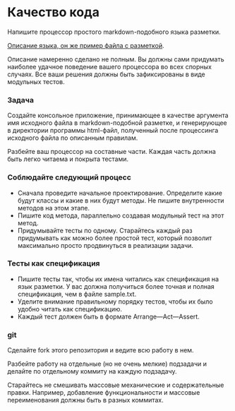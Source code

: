 # Качество кода


Напишите процессор простого markdown-подобного языка разметки.

[Описание языка, он же пример файла с разметкой](Markdown/sample.md).

Описание намеренно сделано не полным.
Вы должны сами придумать наиболее удачное поведение вашего процессора во всех спорных случаях.
Все ваши решения должны быть зафиксированы в виде модульных тестов.

### Задача

Создайте консольное приложение, принимающее в качестве аргумента имя исходного файла в markdown-подобной разметке, 
и генерирующее в директории программы html-файл, полученный после процессинга исходного файла по описанным правилам.

Разбейте ваш процессор на составные части. Каждая часть должна быть легко читаема и покрыта тестами.

### Соблюдайте следующий процесс
* Сначала проведите начальное проектирование. Определите какие будут классы и какие в них будут методы. Не пишите внутренности методов на этом этапе.
* Пишите код метода, параллельно создавая модульный тест на этот метод.
* Придумывайте тесты по одному. Старайтесь каждый раз придумывать как можно более простой тест, который позволит максимально просто продвинуться в реализации задачи.

### Тесты как спецификация
* Пишите тесты так, чтобы их имена читались как спецификация на язык разметки. У вас должна получиться более точная и полная спецификация, чем в файле sample.txt.
* Уделите внимание правильному порядку тестов, чтобы их было удобно читать как спецификацию.
* Каждый тест должен быть в формате Arrange—Act—Assert.

### git
Сделайте fork этого репозитория и ведите всю работу в нем.

Разбейте работу на отдельные (но не очень мелкие) подзадачи и делайте по отдельному коммиту на каждую подзадачу.

Старайтесь не смешивать массовые механические и содержательные правки. 
Например, добавление функциональности и массовые переименования должны быть в разных коммитах.
